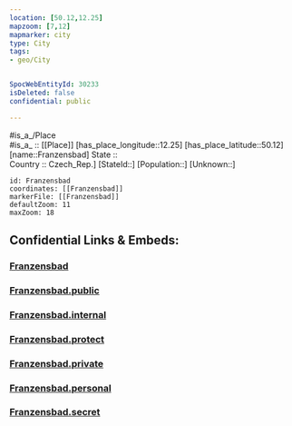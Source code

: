 ```yaml
---
location: [50.12,12.25] 
mapzoom: [7,12] 
mapmarker: city 
type: City
tags:
- geo/City


SpocWebEntityId: 30233
isDeleted: false
confidential: public

---
```

#is_a_/Place  
#is_a_ :: [[Place]] 
[has_place_longitude::12.25] 
[has_place_latitude::50.12] 
[name::Franzensbad] 
State ::  
Country :: Czech_Rep.] 
[StateId::] 
[Population::] 
[Unknown::] 


```leaflet
id: Franzensbad
coordinates: [[Franzensbad]] 
markerFile: [[Franzensbad]] 
defaultZoom: 11 
maxZoom: 18
```


## Confidential Links & Embeds: 

### [Franzensbad](/_Standards/Earth/Continent/Europe/Europe~Central/Czech_Republic/regions~Czech_Republic/Karlovarský/City/Franzensbad.md) 

### [Franzensbad.public](/_public/Earth/Continent/Europe/Europe~Central/Czech_Republic/regions~Czech_Republic/Karlovarský/City/Franzensbad.public.md) 

### [Franzensbad.internal](/_internal/Earth/Continent/Europe/Europe~Central/Czech_Republic/regions~Czech_Republic/Karlovarský/City/Franzensbad.internal.md) 

### [Franzensbad.protect](/_protect/Earth/Continent/Europe/Europe~Central/Czech_Republic/regions~Czech_Republic/Karlovarský/City/Franzensbad.protect.md) 

### [Franzensbad.private](/_private/Earth/Continent/Europe/Europe~Central/Czech_Republic/regions~Czech_Republic/Karlovarský/City/Franzensbad.private.md) 

### [Franzensbad.personal](/_personal/Earth/Continent/Europe/Europe~Central/Czech_Republic/regions~Czech_Republic/Karlovarský/City/Franzensbad.personal.md) 

### [Franzensbad.secret](/_secret/Earth/Continent/Europe/Europe~Central/Czech_Republic/regions~Czech_Republic/Karlovarský/City/Franzensbad.secret.md)

